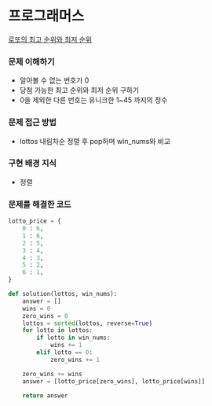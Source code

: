 # 프로그래머스
[로또의 최고 순위와 최저 순위](https://programmers.co.kr/learn/courses/30/lessons/77484) 

### 문제 이해하기
- 알아볼 수 없는 번호가 0
- 당첨 가능한 최고 순위와 최저 순위 구하기
- 0을 제외한 다른 번호는 유니크한 1~45 까지의 정수

### 문제 접근 방법
- lottos 내림차순 정렬 후 pop하며 win_nums와 비교

### 구현 배경 지식
- 정렬

### 문제를 해결한 코드
```python
lotto_price = {
    0 : 6,
    1 : 6,
    2 : 5,
    3 : 4,
    4 : 3,
    5 : 2,
    6 : 1,
}

def solution(lottos, win_nums):
    answer = []
    wins = 0
    zero_wins = 0
    lottos = sorted(lottos, reverse=True)
    for lotto in lottos:
        if lotto in win_nums:
            wins += 1
        elif lotto == 0:
            zero_wins += 1

    zero_wins += wins
    answer = [lotto_price[zero_wins], lotto_price[wins]]

    return answer

```